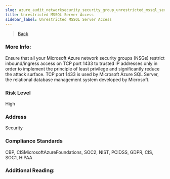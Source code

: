 ```yaml
---
slug: azure_audit_networksecurity_security_group_unrestricted_mssql_server_access
title: Unrestricted MSSQL Server Access
sidebar_label: Unrestricted MSSQL Server Access
---
```

> [Back](../../azurenetworkaudit)

### More Info:
Ensure that all your Microsoft Azure network security groups (NSGs) restrict inbound/ingress access on TCP port 1433 to trusted IP addresses only in order to implement the principle of least privilege and significantly reduce the attack surface. TCP port 1433 is used by Microsoft Azure SQL Server, the relational database management system developed by Microsoft.

### Risk Level
High

### Address
Security

### Compliance Standards
CBP, CISMicrosoftAzureFoundations, SOC2, NIST, PCIDSS, GDPR, CIS, SOC1, HIPAA

### Additional Reading:
